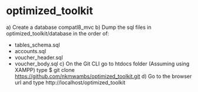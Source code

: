 # optimized_toolkit

a) Create a database compatl8_mvc 
b) Dump the sql files in optimized_toolkit/database in the order of:
  - tables_schema.sql
  - accounts.sql
  - voucher_header.sql
  - voucher_body.sql
  c) On the Git CLI go to htdocs folder (Assuming using XAMPP) type $ git clone https://github.com/nkmwambs/optimized_toolkit.git
  d) Go to the browser url and type http://localhost/optimized_toolkit
